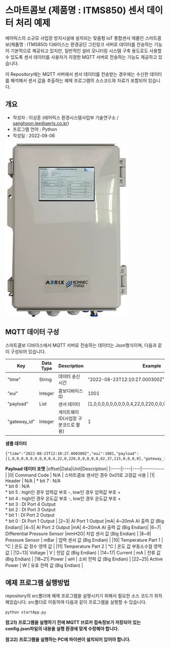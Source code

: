 # 스마트콤보 (제품명 : ITMS850) 센서 데이터 처리 예제 #

에어릭스의 소규모 사업장 방지시설에 설치되는 맞춤형 IoT 통합센서 제품인 스마트콤보(제품명 : ITMS850) 디바이스는 환경공단 그린링크 서버로 데이터를 전송하는 기능이 기본적으로 제공되고  있지만, 일반적인 설비 모니터링 시스템 구축 용도로도 사용할 수 있도록 센서 데이터를 사용자가 지정한 MQTT 서버로 전송하는 기능도 제공하고 있습니다. 

이 Repository에는 MQTT 서버에서 센서 데이터를 전송받는 경우에는 수신한 데이터를 해석해서 센서 값을 추출하는 예제 프로그램의 소스코드와 자료가 포함되어 있습니다.   

## 개요 ##

* 작성자 : 이상훈 (에어릭스 환경시스템사업부 기술연구소 / sanghoon.lee@aerix.co.kr)
* 프로그램 언어 : Python
* 작성일 : 2022-09-06

![스마트콤보(ITMS-850)](./itms850.png)

## MQTT 데이터 구성 ##

스마트콤보 디바이스에서 MQTT 서버로 전송하는 데이터는 Json형식이며, 다음과 같이 구성되어 있습니다.

| Key | Data Type | Description | Example |
|-----|-----------|-------------|---------|
|"time"| String   | 데이터 송신시간 | "2022-08-23T12:10:27.000300Z" |
|"eui" | Integer | 콤보디바이스 ID | 1001 |
|"payload" | List | 센서 데이터 | [1,0,0,0,0,0,0,0,0,0,4,22,0,220,0,0,0,0,0,62,37,115,0,0,0,0] |
|"gateway_id" | Integer | 게이트웨이 ID(사업장 구분코드로 활용) | 1 |

**샘플 데이터**
```
{"time":"2022-08-23T12:10:27.000300Z","eui":1001,"payload":[1,0,0,0,0,0,0,0,0,0,4,22,0,220,0,0,0,0,0,62,37,115,0,0,0,0],"gateway_id":2}
```

**Payload 데이터 포맷**
|offset|Data|Unit|Description|
|:----:|----|----|-----------|
|0| Command Code | N/A | 스마트콤보 센서인 경우 0x01로 고정값 사용 |
|1| Header | N/A | * bit 7 : N/A <br> * bit 6 : N/A <br> * bit 5 : high인 경우 압력값 부호 -, low인 경우 압력값 부호 + <br> * bit 4 : high인 경우 온도값 부호 -, low인 경우 온도값 부호 + <br> * bit 3 : DI Port 4 Output <br> * bit 2 : DI Port 3 Output <br> * bit 1 : DI Port 2 Output <br> * bit 0 : DI Port 1 Output |
|2~3| AI Port 1 Output |mA| 4~20mA AI 출력 값 (Big Endian)|
|4~5| AI Port 2 Output |mA| 4~20mA AI 출력 값 (Big Endian)|
|6~7| Differential Pressure Sensor |mmH2O| 차압 센서 값 (Big Endian) |
|8~9| Pressure Sensor | mBar | 압력 센서 값 (Big Endian) |
|10| Temperature Part 1 | ℃ | 온도 값 정수 영역 값  |
|11| Temperature Part 2 | ℃ | 온도 값 부동소수점 영역 값  |
|12~13| Voltage | V | 전압 값 (Big Endian) |
|14~17| Current | mA | 전류 값 (Big Endian) |
|18~21| Power | wH | 소비 전력 값 (Big Endian) |
|22~25| Active Power | W | 유효 전력 값 (Big Endian) |

## 예제 프로그램 실행방법 ##

repository의 src폴더에 예제 프로그램을 실행시키기 위해서 필요한 소스 코드가 위치해있습니다. src폴더로 이동하여 다음과 같이 프로그램을 실행할 수 있습니다.

```
python startApp.py
```

**참고1) 프로그램을 실행하기 전에 MQTT 브로커 접속정보가 저장되어 있는 config.json파일의 내용을 실행 환경에 맞게 수정해야 합니다.**

**참고2) 프로그램을 실행하는 PC에 파이썬이 설치되어 있어야 합니다.**


